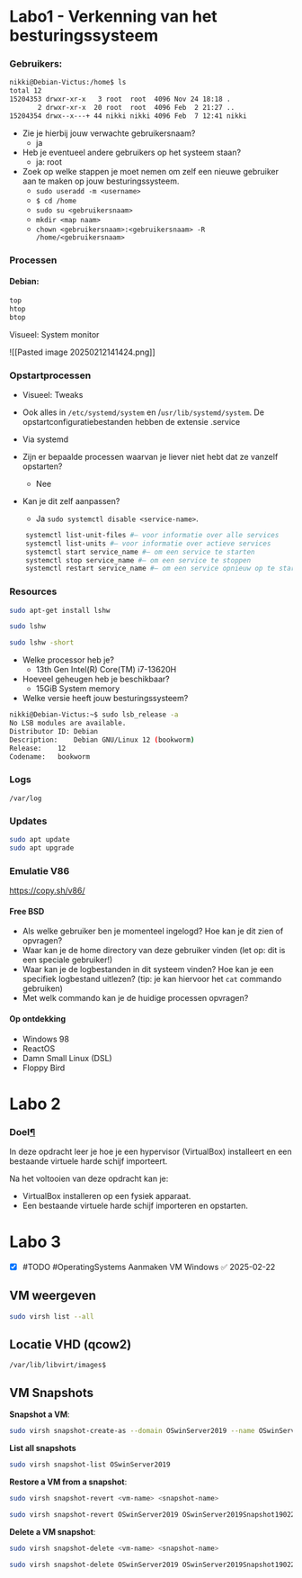 # Labo1 - Verkenning van het besturingssysteem

### Gebruikers:

```bash
nikki@Debian-Victus:/home$ ls
total 12
15204353 drwxr-xr-x   3 root  root  4096 Nov 24 18:18 .
       2 drwxr-xr-x  20 root  root  4096 Feb  2 21:27 ..
15204354 drwx--x---+ 44 nikki nikki 4096 Feb  7 12:41 nikki

```

- Zie je hierbij jouw verwachte gebruikersnaam?
	- ja
- Heb je eventueel andere gebruikers op het systeem staan?
	- ja: root
- Zoek op welke stappen je moet nemen om zelf een nieuwe gebruiker aan te maken op jouw besturingssysteem.
	- `sudo useradd -m <username>`
	- `$ cd /home` 
	- `sudo su <gebruikersnaam>` 
	- `mkdir <map naam>` 
	- `chown <gebruikersnaam>:<gebruikersnaam> -R /home/<gebruikersnaam>`

### Processen

#### Debian:

```bash
top
htop
btop
```

Visueel: System monitor

![[Pasted image 20250212141424.png]]
### Opstartprocessen

- Visueel: Tweaks

- Ook alles in `/etc/systemd/system` en /`usr/lib/systemd/system`. De opstartconfiguratiebestanden hebben de extensie .service

- Via systemd

- Zijn er bepaalde processen waarvan je liever niet hebt dat ze vanzelf opstarten?
	- Nee
- Kan je dit zelf aanpassen?
	- Ja `sudo systemctl disable <service-name>`.

```bash
    systemctl list-unit-files #– voor informatie over alle services
    systemctl list-units #– voor informatie over actieve services
    systemctl start service_name #– om een service te starten
    systemctl stop service_name #– om een service te stoppen
    systemctl restart service_name #– om een service opnieuw op te starten
```

### Resources

```bash
sudo apt-get install lshw

sudo lshw

sudo lshw -short
```

- Welke processor heb je?
	- 13th Gen Intel(R) Core(TM) i7-13620H
- Hoeveel geheugen heb je beschikbaar?
	- 15GiB System memory
- Welke versie heeft jouw besturingssysteem?
```bash
nikki@Debian-Victus:~$ sudo lsb_release -a
No LSB modules are available.
Distributor ID:	Debian
Description:	Debian GNU/Linux 12 (bookworm)
Release:	12
Codename:	bookworm
```

### Logs

`/var/log`

### Updates

```bash
sudo apt update
sudo apt upgrade
```


### Emulatie V86

https://copy.sh/v86/

#### Free BSD

- Als welke gebruiker ben je momenteel ingelogd? Hoe kan je dit zien of opvragen?
- Waar kan je de home directory van deze gebruiker vinden (let op: dit is een speciale gebruiker!)
- Waar kan je de logbestanden in dit systeem vinden? Hoe kan je een specifiek logbestand uitlezen? (tip: je kan hiervoor het `cat` commando gebruiken)
- Met welk commando kan je de huidige processen opvragen?

#### Op ontdekking

- Windows 98
- ReactOS
- Damn Small Linux (DSL)
- Floppy Bird

# Labo 2

### Doel[¶](https://hogenttin.github.io/operating-systems/h1/2-create-vm/#doel "Permanent link")

In deze opdracht leer je hoe je een hypervisor (VirtualBox) installeert en een bestaande virtuele harde schijf importeert.

Na het voltooien van deze opdracht kan je:

- VirtualBox installeren op een fysiek apparaat.
- Een bestaande virtuele harde schijf importeren en opstarten.

# Labo 3

- [x] #TODO #OperatingSystems Aanmaken VM Windows ✅ 2025-02-22


## VM weergeven

```Bash
sudo virsh list --all
```

## Locatie VHD (qcow2)

```
/var/lib/libvirt/images$
```
## VM Snapshots
**Snapshot a VM**:

   ```bash
   sudo virsh snapshot-create-as --domain OSwinServer2019 --name OSwinServer2019Snapshot190225
   ```

**List all snapshots**
```Bash
sudo virsh snapshot-list OSwinServer2019
```

**Restore a VM from a snapshot**:

```bash
sudo virsh snapshot-revert <vm-name> <snapshot-name>

sudo virsh snapshot-revert OSwinServer2019 OSwinServer2019Snapshot190225
```

**Delete a VM snapshot**:

   ```bash
sudo virsh snapshot-delete <vm-name> <snapshot-name>
   
sudo virsh snapshot-delete OSwinServer2019 OSwinServer2019Snapshot190225
   ```
